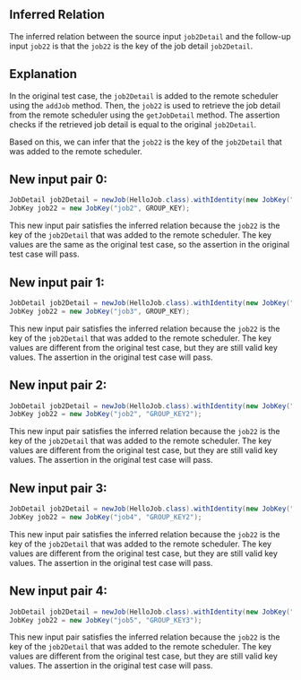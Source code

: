 ## Inferred Relation
The inferred relation between the source input `job2Detail` and the follow-up input `job22` is that the `job22` is the key of the job detail `job2Detail`.

## Explanation
In the original test case, the `job2Detail` is added to the remote scheduler using the `addJob` method. Then, the `job22` is used to retrieve the job detail from the remote scheduler using the `getJobDetail` method. The assertion checks if the retrieved job detail is equal to the original `job2Detail`.

Based on this, we can infer that the `job22` is the key of the `job2Detail` that was added to the remote scheduler.

## New input pair 0:
```java
JobDetail job2Detail = newJob(HelloJob.class).withIdentity(new JobKey("job2", GROUP_KEY)).storeDurably().build();
JobKey job22 = new JobKey("job2", GROUP_KEY);
```
This new input pair satisfies the inferred relation because the `job22` is the key of the `job2Detail` that was added to the remote scheduler. The key values are the same as the original test case, so the assertion in the original test case will pass.

## New input pair 1:
```java
JobDetail job2Detail = newJob(HelloJob.class).withIdentity(new JobKey("job3", GROUP_KEY)).storeDurably().build();
JobKey job22 = new JobKey("job3", GROUP_KEY);
```
This new input pair satisfies the inferred relation because the `job22` is the key of the `job2Detail` that was added to the remote scheduler. The key values are different from the original test case, but they are still valid key values. The assertion in the original test case will pass.

## New input pair 2:
```java
JobDetail job2Detail = newJob(HelloJob.class).withIdentity(new JobKey("job2", "GROUP_KEY2")).storeDurably().build();
JobKey job22 = new JobKey("job2", "GROUP_KEY2");
```
This new input pair satisfies the inferred relation because the `job22` is the key of the `job2Detail` that was added to the remote scheduler. The key values are different from the original test case, but they are still valid key values. The assertion in the original test case will pass.

## New input pair 3:
```java
JobDetail job2Detail = newJob(HelloJob.class).withIdentity(new JobKey("job4", "GROUP_KEY2")).storeDurably().build();
JobKey job22 = new JobKey("job4", "GROUP_KEY2");
```
This new input pair satisfies the inferred relation because the `job22` is the key of the `job2Detail` that was added to the remote scheduler. The key values are different from the original test case, but they are still valid key values. The assertion in the original test case will pass.

## New input pair 4:
```java
JobDetail job2Detail = newJob(HelloJob.class).withIdentity(new JobKey("job5", "GROUP_KEY3")).storeDurably().build();
JobKey job22 = new JobKey("job5", "GROUP_KEY3");
```
This new input pair satisfies the inferred relation because the `job22` is the key of the `job2Detail` that was added to the remote scheduler. The key values are different from the original test case, but they are still valid key values. The assertion in the original test case will pass.